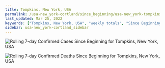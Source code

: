 ```yaml
---
title: Tompkins, New York, USA
permalink: /usa-new_york-cortland/since_beginning/usa-new_york-tompkins-since_beginning.html
last_updated: Mar 25, 2022
keywords: ["Tompkins, New York, USA", "weekly totals", "Since Beginning"]
sidebar: usa-new_york-cortland_sidebar
---
```


![Rolling 7-day Confirmed Cases Since Beginning for Tompkins, New York, USA](/covid_tracker/images/graphs/usa-new_york-tompkins-rolling_7_days_confirmed-since_beginning_graph.png)

![Rolling 7-day Confirmed Deaths Since Beginning for Tompkins, New York, USA](/covid_tracker/images/graphs/usa-new_york-tompkins-rolling_7_days_deaths-since_beginning_graph.png)
